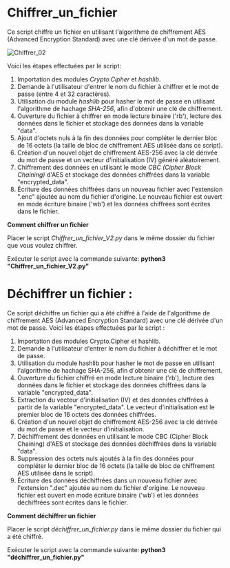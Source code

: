 # Chiffrer_un_fichier

Ce script chiffre un fichier en utilisant l'algorithme de chiffrement AES (Advanced Encryption Standard) avec une clé dérivée d'un mot de passe.

![Chiffrer_02](https://github.com/danydube1971/Chiffrer_un_fichier/assets/74633244/24d3be92-d401-4378-b532-2d7521d55ef6)


Voici les étapes effectuées par le script:

1. Importation des modules *Crypto.Cipher* et *hashlib*.
2. Demande à l'utilisateur d'entrer le nom du fichier à chiffrer et le mot de passe (entre 4 et 32 caractères).
3. Utilisation du module *hashlib* pour hasher le mot de passe en utilisant l'algorithme de hachage *SHA-256*, afin d'obtenir une clé de chiffrement.
4. Ouverture du fichier à chiffrer en mode lecture binaire ('rb'), lecture des données dans le fichier et stockage des données dans la variable "data".
5. Ajout d'octets nuls à la fin des données pour compléter le dernier bloc de 16 octets (la taille de bloc de chiffrement AES utilisée dans ce script).
6. Création d'un nouvel objet de chiffrement AES-256 avec la clé dérivée du mot de passe et un vecteur d'initialisation (IV) généré aléatoirement.
7. Chiffrement des données en utilisant le mode *CBC (Cipher Block Chaining)* d'AES et stockage des données chiffrées dans la variable "encrypted_data".
8. Écriture des données chiffrées dans un nouveau fichier avec l'extension ".enc" ajoutée au nom du fichier d'origine. Le nouveau fichier est ouvert en mode écriture binaire ('wb') et les données chiffrées sont écrites dans le fichier.

**Comment chiffrer un fichier**

Placer le script *Chiffrer_un_fichier_V2.py* dans le même dossier du fichier que vous voulez chiffrer.

Exécuter le script avec la commande suivante: **python3 "Chiffrer_un_fichier_V2.py"**

# Déchiffrer un fichier :
Ce script déchiffre un fichier qui a été chiffré à l'aide de l'algorithme de chiffrement AES (Advanced Encryption Standard) avec une clé dérivée d'un mot de passe. Voici les étapes effectuées par le script :

1. Importation des modules Crypto.Cipher et hashlib.
2. Demande à l'utilisateur d'entrer le nom du fichier à déchiffrer et le mot de passe.
3. Utilisation du module hashlib pour hasher le mot de passe en utilisant l'algorithme de hachage SHA-256, afin d'obtenir une clé de chiffrement.
4. Ouverture du fichier chiffré en mode lecture binaire ('rb'), lecture des données dans le fichier et stockage des données chiffrées dans la variable "encrypted_data".
5. Extraction du vecteur d'initialisation (IV) et des données chiffrées à partir de la variable "encrypted_data". Le vecteur d'initialisation est le premier bloc de 16 octets des données chiffrées.
6. Création d'un nouvel objet de chiffrement AES-256 avec la clé dérivée du mot de passe et le vecteur d'initialisation.
7. Déchiffrement des données en utilisant le mode CBC (Cipher Block Chaining) d'AES et stockage des données déchiffrées dans la variable "data".
8. Suppression des octets nuls ajoutés à la fin des données pour compléter le dernier bloc de 16 octets (la taille de bloc de chiffrement AES utilisée dans le script).
9. Écriture des données déchiffrées dans un nouveau fichier avec l'extension ".dec" ajoutée au nom du fichier d'origine. Le nouveau fichier est ouvert en mode écriture binaire ('wb') et les données déchiffrées sont écrites dans le fichier.

**Comment déchiffrer un fichier**

Placer le script *déchiffrer_un_fichier.py* dans le même dossier du fichier qui a été chiffré.

Exécuter le script avec la commande suivante: **python3 "déchiffrer_un_fichier.py"**


